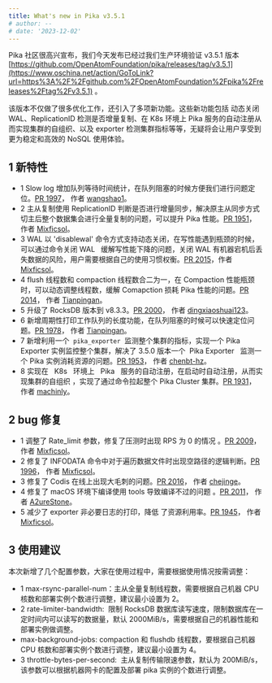 ```yaml
---
title: What's new in Pika v3.5.1
# author: --
# date: '2023-12-02'
---
```


Pika 社区很高兴宣布，我们今天发布已经过我们生产环境验证 v3.5.1 版本 [https://github.com/OpenAtomFoundation/pika/releases/tag/v3.5.1](https://www.oschina.net/action/GoToLink?url=https%3A%2F%2Fgithub.com%2FOpenAtomFoundation%2Fpika%2Freleases%2Ftag%2Fv3.5.1) 。

该版本不仅做了很多优化工作，还引入了多项新功能。这些新功能包括 动态关闭 WAL、ReplicationID 检测是否增量复制、在 K8s 环境上 Pika 服务的自动注册从而实现集群的自组织、以及 exporter 检测集群指标等等，无疑将会让用户享受到更为稳定和高效的 NoSQL 使用体验。

## 1 新特性

- 1 Slow log 增加队列等待时间统计，在队列阻塞的时候方便我们进行问题定位。[PR 1997](https://www.oschina.net/action/GoToLink?url=https%3A%2F%2Fgithub.com%2FOpenAtomFoundation%2Fpika%2Fpull%2F1997)， 作者 [wangshao1](https://www.oschina.net/action/GoToLink?url=https%3A%2F%2Fgithub.com%2Fwangshao1)。
- 2 主从复制使用 ReplicationID 判断是否进行增量同步，解决原主从同步方式切主后整个数据集会进行全量复制的问题，可以提升 Pika 性能。[PR 1951](https://www.oschina.net/action/GoToLink?url=https%3A%2F%2Fgithub.com%2FOpenAtomFoundation%2Fpika%2Fpull%2F1951)， 作者 [Mixficsol](https://www.oschina.net/action/GoToLink?url=https%3A%2F%2Fgithub.com%2FMixficsol)。
- 3 WAL 以 'disablewal' 命令方式支持动态关闭，在写性能遇到瓶颈的时候，可以通过命令关闭 WAL   缓解写性能下降的问题，关闭 WAL 有机器宕机后丢失数据的风险，用户需要根据自己的使用习惯权衡。[PR 2015](https://www.oschina.net/action/GoToLink?url=https%3A%2F%2Fgithub.com%2FOpenAtomFoundation%2Fpika%2Fpull%2F2015)，作者 [Mixficsol](https://www.oschina.net/action/GoToLink?url=https%3A%2F%2Fgithub.com%2FMixficsol)。
- 4 flush 线程数和 compaction 线程数合二为一，在 Compaction 性能瓶颈时，可以动态调整线程数，缓解 Comapction 损耗 Pika 性能的问题。[PR 2014](https://www.oschina.net/action/GoToLink?url=https%3A%2F%2Fgithub.com%2FOpenAtomFoundation%2Fpika%2Fpull%2F2014)， 作者 [Tianpingan](https://www.oschina.net/action/GoToLink?url=https%3A%2F%2Fgithub.com%2FTianpingan)。
- 5 升级了 RocksDB 版本到 v8.3.3。[PR 2000](https://www.oschina.net/action/GoToLink?url=https%3A%2F%2Fgithub.com%2FOpenAtomFoundation%2Fpika%2Fpull%2F2000)， 作者 [dingxiaoshuai123](https://www.oschina.net/action/GoToLink?url=https%3A%2F%2Fgithub.com%2Fdingxiaoshuai123)。
- 6 新增周期性打印工作队列的长度功能，在队列阻塞的时候可以快速定位问题。[PR 1978](https://www.oschina.net/action/GoToLink?url=https%3A%2F%2Fgithub.com%2FOpenAtomFoundation%2Fpika%2Fpull%2F1978)， 作者 [Tianpingan](https://www.oschina.net/action/GoToLink?url=https%3A%2F%2Fgithub.com%2FTianpingan)。
- 7 新增利用一个  `pika_exporter`  监测整个集群的指标，实现一个 Pika Exporter 实例监控整个集群，解决了 3.5.0 版本一个  Pika Exporter   监测一个 Pika 实例消耗资源的问题。[PR 1953](https://www.oschina.net/action/GoToLink?url=https%3A%2F%2Fgithub.com%2FOpenAtomFoundation%2Fpika%2Fpull%2F1953)， 作者 [chenbt-hz](https://www.oschina.net/action/GoToLink?url=https%3A%2F%2Fgithub.com%2Fchenbt-hz)。
- 8 实现在   K8s   环境上   Pika   服务的自动注册，在启动时自动注册，从而实现集群的自组织 ，实现了通过命令拉起整个 Pika Cluster 集群。[PR 1931](https://www.oschina.net/action/GoToLink?url=https%3A%2F%2Fgithub.com%2FOpenAtomFoundation%2Fpika%2Fpull%2F1931)， 作者 [machinly](https://www.oschina.net/action/GoToLink?url=https%3A%2F%2Fgithub.com%2Fmachinly)。

## 2 bug 修复

- 1 调整了 Rate_limit 参数，修复了压测时出现 RPS 为 0 的情况 。[PR 2009](https://www.oschina.net/action/GoToLink?url=https%3A%2F%2Fgithub.com%2FOpenAtomFoundation%2Fpika%2Fpull%2F2009)， 作者 [Mixficsol](https://www.oschina.net/action/GoToLink?url=https%3A%2F%2Fgithub.com%2FMixficsol)。
- 2 修复了 INFODATA 命令中对于遍历数据文件时出现空路径的逻辑判断。[PR 1996](https://www.oschina.net/action/GoToLink?url=https%3A%2F%2Fgithub.com%2FOpenAtomFoundation%2Fpika%2Fpull%2F1996)， 作者 [Mixficsol](https://www.oschina.net/action/GoToLink?url=https%3A%2F%2Fgithub.com%2FMixficsol)。
- 3 修复了 Codis 在线上出现大毛刺的问题。[PR 2016](https://www.oschina.net/action/GoToLink?url=https%3A%2F%2Fgithub.com%2FOpenAtomFoundation%2Fpika%2Fpull%2F2016)， 作者 [chejinge](https://www.oschina.net/action/GoToLink?url=https%3A%2F%2Fgithub.com%2Fchejinge)。
- 4 修复了 macOS 环境下编译使用 tools 导致编译不过的问题 。[PR 2011](https://www.oschina.net/action/GoToLink?url=https%3A%2F%2Fgithub.com%2FOpenAtomFoundation%2Fpika%2Fpull%2F2011)， 作者 [A2ureStone](https://www.oschina.net/action/GoToLink?url=https%3A%2F%2Fgithub.com%2FA2ureStone)。
- 5 减少了 exporter 非必要日志的打印，降低 了资源利用率。[PR 1945](https://www.oschina.net/action/GoToLink?url=https%3A%2F%2Fgithub.com%2FOpenAtomFoundation%2Fpika%2Fpull%2F1945)， 作者 [Mixficsol](https://www.oschina.net/action/GoToLink?url=https%3A%2F%2Fgithub.com%2FMixficsol)。

## 3 使用建议

本次新增了几个配置参数，大家在使用过程中，需要根据使用情况按需调整：

- 1 max-rsync-parallel-num：主从全量复制线程数，需要根据自己机器 CPU 核数和部署实例个数进行调整，建议最小设置为 2。
- 2 rate-limiter-bandwidth:  限制 RocksDB 数据库读写速度，限制数据库在一定时间内可以读写的数据量，默认 2000MiB/s，需要根据自己的机器性能和部署实例做调整。
- max-background-jobs: compaction 和 flushdb 线程数，要根据自己机器 CPU 核数和部署实例个数进行调整，建议最小设置为 4。
- 3 throttle-bytes-per-second:  主从复制传输限速参数，默认为 200MiB/s，该参数可以根据机器网卡的配置及部署 pika 实例的个数进行调整。
